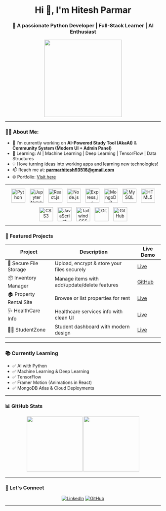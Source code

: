 <h1 align="center">Hi 👋, I'm Hitesh Parmar</h1>
<h3 align="center">🚀 A passionate Python Developer | Full-Stack Learner | AI Enthusiast</h3>

<p align="center">
  <img src="https://media.giphy.com/media/qgQUggAC3Pfv687qPC/giphy.gif" width="250"/>
</p>

---

### 🧑‍💻 About Me:
- 🔭 I’m currently working on **AI-Powered Study Tool (AkaAI)** & **Community System (Modern UI + Admin Panel)**
- 🌱 Learning: AI | Machine Learning | Deep Learning | TensorFlow | Data Structures
- 💡 I love turning ideas into working apps and learning new technologies!
- 📫 Reach me at: **[parmarhitesh93516@gmail.com](mailto:parmarhitesh93516@gmail.com)**  
- 🌐 Portfolio: [Visit here](https://designndeploy-hitesh-parmar-portfolio.netlify.app/)

---

<!-- Add this inside your README.md -->
<div align="center">

<!-- Tech stack icons with tooltips -->
<div style="display: flex; flex-wrap: wrap; justify-content: center; gap: 15px;">
  <img title="Python" src="https://skillicons.dev/icons?i=python" height="45" />
  <img title="Jupyter Notebook" src="https://skillicons.dev/icons?i=jupyter" height="45" />
  <img title="React.js" src="https://skillicons.dev/icons?i=react" height="45" />
  <img title="Node.js" src="https://skillicons.dev/icons?i=nodejs" height="45" />
  <img title="Express.js" src="https://skillicons.dev/icons?i=express" height="45" />
  <img title="MongoDB" src="https://skillicons.dev/icons?i=mongodb" height="45" />
  <img title="MySQL" src="https://skillicons.dev/icons?i=mysql" height="45" />
  <img title="HTML5" src="https://skillicons.dev/icons?i=html" height="45" />
  <img title="CSS3" src="https://skillicons.dev/icons?i=css" height="45" />
  <img title="JavaScript" src="https://skillicons.dev/icons?i=js" height="45" />
  <img title="Tailwind CSS" src="https://skillicons.dev/icons?i=tailwind" height="45" />
  <img title="Git" src="https://skillicons.dev/icons?i=git" height="45" />
  <img title="GitHub" src="https://skillicons.dev/icons?i=github" height="45" />
</div>

</div>


---

### 📁 Featured Projects

| Project | Description | Live Demo |
|--------|-------------|-----------|
| 🔐 Secure File Storage | Upload, encrypt & store your files securely | [Live](https://secure-file-storage-system.onrender.com/) |
| 📦 Inventory Manager | Manage items with add/update/delete features | [GitHub](https://github.com/hiteshparmar18/inventory-manager) |
| 🏠 Property Rental Site | Browse or list properties for rent | [Live](https://propertyrentalwebapplication.netlify.app/) |
| 🩺 HealthCare Info | Healthcare services info with clean UI | [Live](https://homehealthcare-servicesinfo.netlify.app/) |
| 🧑‍🎓 StudentZone | Student dashboard with modern design | [Live](https://studentzone-new.vercel.app/) |

---

### 📚 Currently Learning
- ✅ AI with Python
- ✅ Machine Learning & Deep Learning
- ✅ TensorFlow
- ✅ Framer Motion (Animations in React)
- ✅ MongoDB Atlas & Cloud Deployments

---

### 📊 GitHub Stats

<p align="center">
  <img src="https://github-readme-stats.vercel.app/api?username=hiteshparmar18&show_icons=true&theme=tokyonight" height="180"/>
  <img src="https://github-readme-stats.vercel.app/api/top-langs/?username=hiteshparmar18&layout=compact&theme=tokyonight" height="180"/>
</p>

---

### 💬 Let's Connect

<p align="center">
  <a href="https://linkedin.com/in/hiteshparmar18" target="_blank"><img alt="LinkedIn" src="https://skillicons.dev/icons?i=linkedin" /></a>
  <a href="https://github.com/hiteshparmar18" target="_blank"><img alt="GitHub" src="https://skillicons.dev/icons?i=github" /></a>
</p>

---

